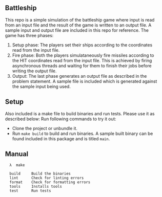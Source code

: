 ## Battleship

This repo is a simple simulation of the battleship game where input is read from an input file and the result of the game is written to an output file. A sample input and output file are included in this repo for reference.
The game has three phases:
1. Setup phase: The players set their ships according to the coordinates read from the input file.
2. Fire phase: Both the players simulataneously fire missiles according to the HIT coordinates read from the input file. This is achieved by firing asynchronous threads and waiting for them to finish their jobs before writing the output file.
3. Output: The last phase generates an output file as described in the problem statement. A sample file is included which is generated against the sample input being used.

## Setup

Also included is a make file to build binaries and run tests. Please use it as described below:
Run following commands to try it out:

* Clone the project or unbundle it.
* Run `make build` to build and run binaries. A sample built binary can be found included in this package and is titled `main`.

## Manual

```
  λ  make

  build     Build the binaries
  lint      Check for linting errors
  format    Check for formatting errors
  tools     Installs tools
  test      Run tests

```